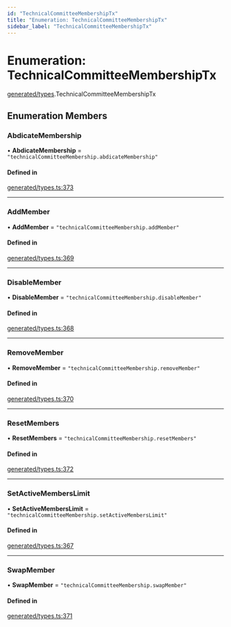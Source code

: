 ```yaml
---
id: "TechnicalCommitteeMembershipTx"
title: "Enumeration: TechnicalCommitteeMembershipTx"
sidebar_label: "TechnicalCommitteeMembershipTx"
---
```


# Enumeration: TechnicalCommitteeMembershipTx

[generated/types](../../../../modules/Generated/Types/Types.md).TechnicalCommitteeMembershipTx

## Enumeration Members

### AbdicateMembership

• **AbdicateMembership** = ``"technicalCommitteeMembership.abdicateMembership"``

#### Defined in

[generated/types.ts:373](https://github.com/PolymeshAssociation/polymesh-sdk/blob/15be87e8/src/generated/types.ts#L373)

___

### AddMember

• **AddMember** = ``"technicalCommitteeMembership.addMember"``

#### Defined in

[generated/types.ts:369](https://github.com/PolymeshAssociation/polymesh-sdk/blob/15be87e8/src/generated/types.ts#L369)

___

### DisableMember

• **DisableMember** = ``"technicalCommitteeMembership.disableMember"``

#### Defined in

[generated/types.ts:368](https://github.com/PolymeshAssociation/polymesh-sdk/blob/15be87e8/src/generated/types.ts#L368)

___

### RemoveMember

• **RemoveMember** = ``"technicalCommitteeMembership.removeMember"``

#### Defined in

[generated/types.ts:370](https://github.com/PolymeshAssociation/polymesh-sdk/blob/15be87e8/src/generated/types.ts#L370)

___

### ResetMembers

• **ResetMembers** = ``"technicalCommitteeMembership.resetMembers"``

#### Defined in

[generated/types.ts:372](https://github.com/PolymeshAssociation/polymesh-sdk/blob/15be87e8/src/generated/types.ts#L372)

___

### SetActiveMembersLimit

• **SetActiveMembersLimit** = ``"technicalCommitteeMembership.setActiveMembersLimit"``

#### Defined in

[generated/types.ts:367](https://github.com/PolymeshAssociation/polymesh-sdk/blob/15be87e8/src/generated/types.ts#L367)

___

### SwapMember

• **SwapMember** = ``"technicalCommitteeMembership.swapMember"``

#### Defined in

[generated/types.ts:371](https://github.com/PolymeshAssociation/polymesh-sdk/blob/15be87e8/src/generated/types.ts#L371)
